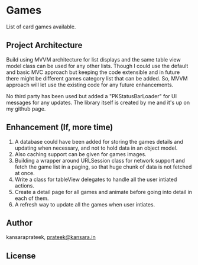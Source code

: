 # Games
List of card games available. 


## Project Architecture

Build using MVVM architecture for list displays and the same table view model class can be used for any other lists. Though I could use the default and basic MVC approach but keeping the code extensible and in future there might be different games category list that can be added. So, MVVM approach will let use the existing code for any future enhancements.

No third party has been used but added a "PKStatusBarLoader" for UI messages for any updates. The library itself is created by me and it's up on my github page.


## Enhancement (If, more time)

1. A database could have been added for storing the games details and updating when necessary, and not to hold data in an object model.
2. Also caching support can be given for games images. 
3. Building a wrapper around URLSession class for network support and fetch the game list in a paging, so that huge chunk of data is not fetched at once. 
4. Write a class for tableView delegates to handle all the user intiated actions. 
5. Create a detail page for all games and animate before going into detail in each of them.
6. A refresh way to update all the games when user intiates.


## Author

kansaraprateek, prateek@kansara.in

## License

